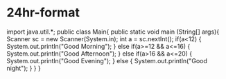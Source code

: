 # 24hr-format


import java.util.*;
public class Main{
      public static void main (String[] args){
      Scanner sc = new Scanner(System.in);
      int a = sc.nextInt();
      if(a<12)
      {
        System.out.println("Good Morning");
      }
      else if(a>=12 && a<=16)
      {
        System.out.println("Good Afternoon");
      }
      else if(a>16 && a<=20)
      {
        System.out.println("Good Evening");
      }
      else
      {
        System.out.println("Good night");
      }
   }
}
   

